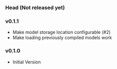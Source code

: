 ﻿### Head (Not released yet)

### v0.1.1

* Make model storage location configurable (#2)
* Make loading previously compiled models work

### v0.1.0

* Initial Version

